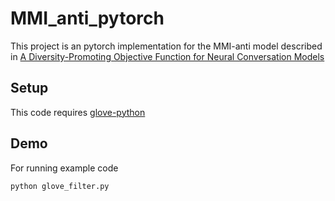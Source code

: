 # MMI_anti_pytorch
This project is an pytorch implementation for the MMI-anti model described in [A Diversity-Promoting Objective Function for Neural Conversation Models](https://arxiv.org/pdf/1510.03055v2.pdf)

## Setup <br />
This code requires [glove-python](https://arxiv.org/pdf/1510.03055v2.pdf)

## Demo <br />
For running example code
```
python glove_filter.py
```
